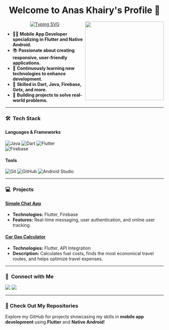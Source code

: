 <h1 align="center">Welcome to Anas Khairy's Profile 👋</h1>
<img width="250" align="right" src="https://c.tenor.com/_DOBjnGspYAAAAAM/code-coding.gif">

<p align="center">
<a href="https://git.io/typing-svg">
<img src="https://readme-typing-svg.demolab.com?font=Fira+Code&pause=1000&color=34B7F1&center=true&vCenter=true&width=435&lines=Mobile+App+Developer;Flutter+%26+Native+Android+Specialist;Always+Learning+%26+Building!" alt="Typing SVG" />
</a>
</p>

- 👨‍💻 **Mobile App Developer specializing in Flutter and Native Android.**
- 📚 **Passionate about creating responsive, user-friendly applications.**
- 🌱 **Continuously learning new technologies to enhance development.**
- 🔧 **Skilled in Dart, Java, Firebase, Getx, and more.**
- 🚀 **Building projects to solve real-world problems.**

---

### 🛠 &nbsp;Tech Stack

#### **Languages & Frameworks**
![Java](https://img.shields.io/badge/-Java-%23F05032?style=flat-square&logo=java&logoColor=white) 
![Dart](https://img.shields.io/badge/-Dart-0175C2?style=flat-square&logo=dart&logoColor=white) 
![Flutter](https://img.shields.io/badge/-Flutter-02569B?style=flat-square&logo=flutter&logoColor=white)  
![Firebase](https://img.shields.io/badge/-Firebase-FFCA28?style=flat-square&logo=firebase&logoColor=black)

#### **Tools**
![Git](https://img.shields.io/badge/-Git-F05032?style=flat-square&logo=git&logoColor=white) 
![GitHub](https://img.shields.io/badge/-GitHub-181717?style=flat-square&logo=github&logoColor=white) 
![Android Studio](https://img.shields.io/badge/-Android%20Studio-3DDC84?style=flat-square&logo=android-studio&logoColor=white)

---

### 💻 &nbsp;Projects

#### [Simple Chat App](https://github.com/AnasKhairy/simple_chat_app)
- **Technologies:** Flutter, Firebase
- **Features:** Real-time messaging, user authentication, and online user tracking.

#### [Car Gas Calculator](https://github.com/AnasKhairy)
- **Technologies:** Flutter, API Integration
- **Description:** Calculates fuel costs, finds the most economical travel routes, and helps optimize travel expenses.

---

### 🤝 &nbsp;Connect with Me

<a href="https://www.linkedin.com/in/anas-khaery/" target="_blank"><img src="https://img.shields.io/badge/-Anas%20Khairy-0077B5?style=for-the-badge&logo=linkedin&logoColor=white"/></a>
<a href="mailto:Anaskhaery@gmail.com" target="_blank"><img src="https://img.shields.io/badge/-Anaskhaery@gmail.com-D14836?style=for-the-badge&logo=gmail&logoColor=white"/></a>

---

### 📂 Check Out My Repositories
Explore my GitHub for projects showcasing my skills in **mobile app development** using **Flutter** and **Native Android**!
